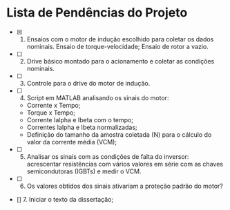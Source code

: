 # Lista de Pendências do Projeto

- [x] 1. Ensaios com o motor de indução escolhido para coletar os dados nominais. Ensaio de torque-velocidade; Ensaio de rotor a vazio. 
- [ ] 2. Drive básico montado para o acionamento e coletar as condições nominais. 
- [ ] 3. Controle para o drive do motor de indução. 
- [ ] 4. Script em MATLAB analisando os sinais do motor: 
    - Corrente x Tempo;
    - Torque x Tempo;
    - Corrente Ialpha e Ibeta com o tempo;
    - Correntes Ialpha e Ibeta normalizadas;
    - Definição do tamanho da amostra coletada (N) para o cálculo do valor da corrente média (VCM);
- [ ] 5. Analisar os sinais com as condições de falta do inversor: acrescentar resistências com vários valores em série com as chaves semicondutoras (IGBTs) e medir o VCM.
- [ ] 6. Os valores obtidos dos sinais ativariam a proteção padrão do motor?
- [] 7. Iniciar o texto da dissertação;
